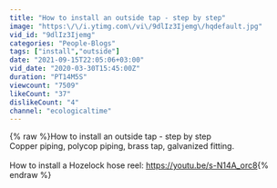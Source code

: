 ```yaml
---
title: "How to install an outside tap - step by step"
image: "https:\/\/i.ytimg.com\/vi\/9dlIz3Ijemg\/hqdefault.jpg"
vid_id: "9dlIz3Ijemg"
categories: "People-Blogs"
tags: ["install","outside"]
date: "2021-09-15T22:05:06+03:00"
vid_date: "2020-03-30T15:45:00Z"
duration: "PT14M5S"
viewcount: "7509"
likeCount: "37"
dislikeCount: "4"
channel: "ecologicaltime"
---
```

{% raw %}How to install an outside tap - step by step<br />Copper piping, polycop piping, brass tap, galvanized fitting.<br /><br />How to install a Hozelock hose reel: <a rel="nofollow" target="blank" href="https://youtu.be/s-N14A_orc8">https://youtu.be/s-N14A_orc8</a>{% endraw %}
